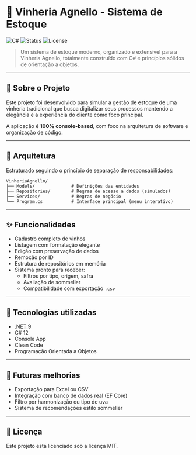 # 🍷 Vinheria Agnello - Sistema de Estoque

![C#](https://img.shields.io/badge/language-C%23-blue.svg)
![Status](https://img.shields.io/badge/status-em%20desenvolvimento-yellow)
![License](https://img.shields.io/badge/license-MIT-green)

> Um sistema de estoque moderno, organizado e extensível para a Vinheria Agnello, totalmente construído com C# e princípios sólidos de orientação a objetos.

---

## 📌 Sobre o Projeto

Este projeto foi desenvolvido para simular a gestão de estoque de uma vinheria tradicional que busca digitalizar seus processos mantendo a elegância e a experiência do cliente como foco principal.

A aplicação é **100% console-based**, com foco na arquitetura de software e organização de código.

---

## 🧱 Arquitetura

Estruturado seguindo o princípio de separação de responsabilidades:

```
VinheriaAgnello/
├── Models/              # Definições das entidades
├── Repositories/        # Regras de acesso a dados (simulados)
├── Services/            # Regras de negócio
└── Program.cs           # Interface principal (menu interativo)
```

---

## ✨ Funcionalidades

- Cadastro completo de vinhos
- Listagem com formatação elegante
- Edição com preservação de dados
- Remoção por ID
- Estrutura de repositórios em memória
- Sistema pronto para receber:
  - Filtros por tipo, origem, safra
  - Avaliação de sommelier
  - Compatibilidade com exportação `.csv`

---

## 🚀 Tecnologias utilizadas

- [.NET 9](https://dotnet.microsoft.com/)
- C# 12
- Console App
- Clean Code
- Programação Orientada a Objetos

---

## 🎯 Futuras melhorias

- Exportação para Excel ou CSV
- Integração com banco de dados real (EF Core)
- Filtro por harmonização ou tipo de uva
- Sistema de recomendações estilo sommelier

---

## 🪪 Licença

Este projeto está licenciado sob a licença MIT.
